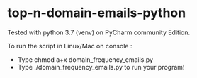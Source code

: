 # top-n-domain-emails-python

Tested with python 3.7 (venv) on PyCharm community Edition.

To run the script in Linux/Mac on console : 
  - Type chmod a+x domain_frequency_emails.py
  - Type ./domain_frequency_emails.py to run your program!
  
 
